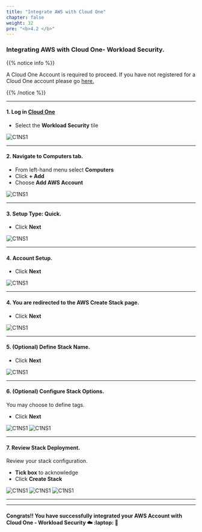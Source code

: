 ```yaml
---
title: "Integrate AWS with Cloud One"
chapter: false
weight: 32
pre: "<b>4.2 </b>"
---
```


### Integrating AWS with Cloud One- Workload Security.

{{% notice info %}}
<p style='text-align: left;'>
A Cloud One Account is required to proceed. If you have not registered for a Cloud One account please go <a href="https://cloudone.trendmicro.com/register" target="_top">here.</a>
</p>
{{% /notice %}}

----

#### 1. Log in [Cloud One](https://cloudone.trendmicro.com/)
- Select the **Workload Security** tile

![C1NS1](/images/Login_C1.png) 



---

#### 2. Navigate to **Computers** tab.
- From left-hand menu select **Computers**
- Click **+ Add**
- Choose **Add AWS Account**

![C1NS1](/images/ws_add1.png) 



---

#### 3. Setup Type: **Quick**.
- Click **Next**

![C1NS1](/images/ws_add2.png) 

---

#### 4. Account Setup.
- Click **Next**

![C1NS1](/images/ws_add3.png) 

---

#### 4. You are redirected to the AWS Create Stack page.
- Click **Next**

![C1NS1](/images/ws_add4.png) 

---

#### 5. (Optional) Define Stack Name.
- Click **Next**

![C1NS1](/images/ws_add5.png) 

---

#### 6. (Optional) Configure Stack Options.
You may choose to define tags.

- Click **Next**

![C1NS1](/images/ws_add6.png) 
![C1NS1](/images/ws_add7.png) 

---

#### 7. Review Stack Deployment.
Review your stack configuration.

- **Tick box** to acknowledge
- Click **Create Stack**

![C1NS1](/images/ws_add8.png) 
![C1NS1](/images/ws_add9.png) 
![C1NS1](/images/ws_add10.png) 

---

---
#### Congrats!! You have successfully integrated your AWS Account with Cloud One - Workload Security :cloud: :laptop: :rocket:
